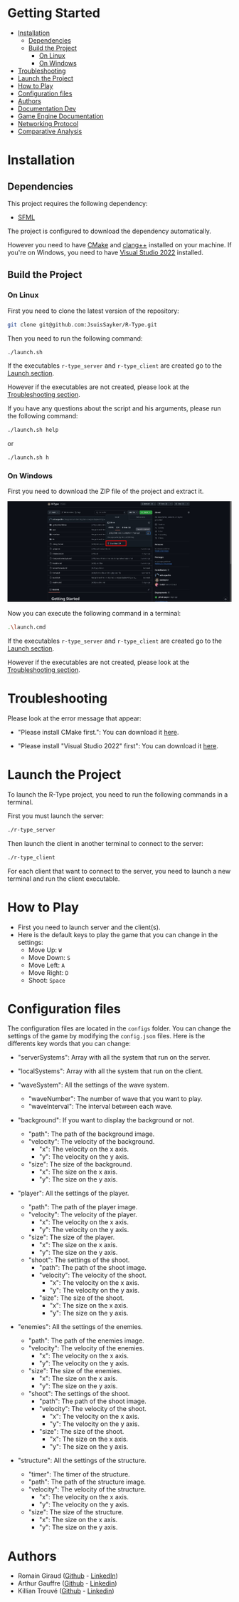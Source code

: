 # Getting Started
- [Installation](#installation)
    - [Dependencies](#dependencies)
    - [Build the Project](#build-the-project)
        - [On Linux](#on-linux)
        - [On Windows](#on-windows)
- [Troubleshooting](#troubleshooting)
- [Launch the Project](#launch-the-project)
- [How to Play](#how-to-play)
- [Configuration files](#configuration-files)
- [Authors](#authors)
- [Documentation Dev](https://arthurgauffre.github.io/R-Type/)
- [Game Engine Documentation](GameEngine.md)
- [Networking Protocol](ServerProtocol.md)
- [Comparative Analysis](ComparativeAnalysis.md)



# Installation

## Dependencies
This project requires the following dependency:
- [SFML](https://www.sfml-dev.org/download.php)

The project is configured to download the dependency automatically.

However you need to have [CMake](https://cmake.org/download/) and [clang++](https://clang.llvm.org/get_started.html) installed on your machine. If you're on Windows, you need to have [Visual Studio 2022](https://visualstudio.microsoft.com/vs/) installed.

## Build the Project

### On Linux

First you need to clone the latest version of the repository:
```bash
git clone git@github.com:JsuisSayker/R-Type.git
```

Then you need to run the following command:
```bash
./launch.sh
```

If the executables `r-type_server` and `r-type_client` are created go to the [Launch section](#launch-the-project).

However if the executables are not created, please look at the [Troubleshooting section](#troubleshooting).

If you have any questions about the script and his arguments, please run the following command:
```bash
./launch.sh help
```
or
```bash
./launch.sh h
```

### On Windows

First you need to download the ZIP file of the project and extract it.

![Download ZIP](./ressources/Download_zip_file.jpg)

Now you can execute the following command in a terminal:
```bash
.\launch.cmd
```

If the executables `r-type_server` and `r-type_client` are created go to the [Launch section](#launch-the-project).

However if the executables are not created, please look at the [Troubleshooting section](#troubleshooting).


# Troubleshooting

Please look at the error message that appear:
- "Please install CMake first.": You can download it [here](https://cmake.org/download/).

- "Please install "Visual Studio 2022" first": You can download it [here](https://visualstudio.microsoft.com/vs/).

# Launch the Project

To launch the R-Type project, you need to run the following commands in a terminal.

First you must launch the server:

```bash
./r-type_server
```

Then launch the client in another terminal to connect to the server:
```bash
./r-type_client
```

For each client that want to connect to the server, you need to launch a new terminal and run the client executable.

# How to Play

- First you need to launch server and the client(s).
- Here is the default keys to play the game that you can change in the settings:
    - Move Up: `W`
    - Move Down: `S`
    - Move Left: `A`
    - Move Right: `D`
    - Shoot: `Space`

# Configuration files

The configuration files are located in the `configs` folder. You can change the settings of the game by modifying the `config.json` files. Here is the differents key words that you can change:


- "serverSystems": Array with all the system that run on the server.

- "localSystems": Array with all the system that run on the client.

- "waveSystem": All the settings of the wave system.
    - "waveNumber": The number of wave that you want to play.
    - "waveInterval": The interval between each wave.

- "background": If you want to display the background or not.
    - "path": The path of the background image.
    - "velocity": The velocity of the background.
        - "x": The velocity on the x axis.
        - "y": The velocity on the y axis.
    - "size": The size of the background.
        - "x": The size on the x axis.
        - "y": The size on the y axis.

- "player": All the settings of the player.
    - "path": The path of the player image.
    - "velocity": The velocity of the player.
        - "x": The velocity on the x axis.
        - "y": The velocity on the y axis.
    - "size": The size of the player.
        - "x": The size on the x axis.
        - "y": The size on the y axis.
    - "shoot": The settings of the shoot.
        - "path": The path of the shoot image.
        - "velocity": The velocity of the shoot.
            - "x": The velocity on the x axis.
            - "y": The velocity on the y axis.
        - "size": The size of the shoot.
            - "x": The size on the x axis.
            - "y": The size on the y axis.

- "enemies": All the settings of the enemies.
    - "path": The path of the enemies image.
    - "velocity": The velocity of the enemies.
        - "x": The velocity on the x axis.
        - "y": The velocity on the y axis.
    - "size": The size of the enemies.
        - "x": The size on the x axis.
        - "y": The size on the y axis.
    - "shoot": The settings of the shoot.
        - "path": The path of the shoot image.
        - "velocity": The velocity of the shoot.
            - "x": The velocity on the x axis.
            - "y": The velocity on the y axis.
        - "size": The size of the shoot.
            - "x": The size on the x axis.
            - "y": The size on the y axis.

- "structure": All the settings of the structure.
    - "timer": The timer of the structure.
    - "path": The path of the structure image.
    - "velocity": The velocity of the structure.
        - "x": The velocity on the x axis.
        - "y": The velocity on the y axis.
    - "size": The size of the structure.
        - "x": The size on the x axis.
        - "y": The size on the y axis.

# Authors

- Romain Giraud ([Github](https://github.com/OxiiLB) - [LinkedIn](https://www.linkedin.com/in/romain-giraud-b86982222/))
- Arthur Gauffre ([Github](https://github.com/arthurgauffre) - [Linkedin](https://www.linkedin.com/in/arthur-gauffre/))
- Killian Trouvé ([Github](https://github.com/JsuisSayker) - [Linkedin](https://www.linkedin.com/in/killian-trouv%C3%A9/))